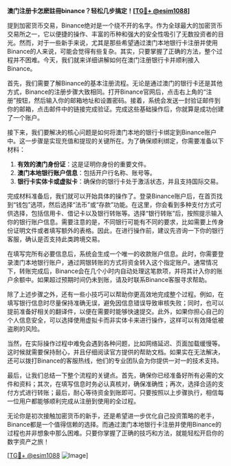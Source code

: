 **澳门注册卡怎麽註冊binance？轻松几步搞定！[[TG💪+ @esim1088](https://t.me/s/esim1088)]**

提到加密货币交易，Binance绝对是一个绕不开的名字。作为全球最大的加密货币交易所之一，它以便捷的操作、丰富的币种和强大的安全性吸引了无数投资者的目光。然而，对于一些新手来说，尤其是那些希望通过澳门本地银行卡注册并使用Binance的人来说，可能会觉得有些复杂。其实，只要掌握了正确的方法，整个过程并不困难。今天，我们就来详细讲解如何在澳门注册银行卡并顺利接入Binance。

首先，我们需要了解Binance的基本注册流程。无论是通过澳门的银行卡还是其他方式，Binance的注册步骤大致相同。打开Binance官网后，点击右上角的“注册”按钮，然后输入你的邮箱地址和设置密码。接着，系统会发送一封验证邮件到你的邮箱，点击邮件中的链接完成验证。完成这些基础操作后，你就算是成功创建了一个账户。

接下来，我们要解决的核心问题是如何将澳门本地的银行卡绑定到Binance账户中。这一步骤是实现充值和提现的关键所在。为了确保顺利绑定，你需要准备以下材料：

1. **有效的澳门身份证**：这是证明你身份的重要文件。
2. **澳门本地银行账户信息**：包括开户行名称、账号等。
3. **银行卡实体卡或虚拟卡**：确保你的银行卡处于激活状态，并且支持国际交易。

完成材料准备后，我们就可以开始具体的操作了。登录Binance账户后，在首页找到“钱包”选项，然后选择“法币”或“存款”功能。在这里，你会看到多种支付方式可供选择，包括信用卡、借记卡以及银行转账等。选择“银行转账”后，按照提示输入你的银行账户信息。需要注意的是，不同银行可能有不同的要求，比如需要上传身份证明文件或者填写额外的表格。因此，在进行操作前，建议先咨询一下你的银行客服，确认是否支持此类跨境交易。

在填写完所有必要信息后，系统会生成一个唯一的收款账户信息。此时，你需要登录澳门本地银行账户，通过网银转账的方式将资金转入这个指定账户。通常情况下，转账完成后，Binance会在几个小时内自动处理这笔款项，并将其计入你的账户余额中。如果超过预期时间仍未到账，请及时联系Binance客服寻求帮助。

除了上述步骤之外，还有一些小技巧可以帮助你更高效地完成整个过程。例如，在填写银行信息时尽量保持准确无误，避免因信息错误导致审核失败；同时，也可以提前准备好相关的翻译件，以便在需要时能够快速提交。此外，如果你担心自己的个人信息安全，可以选择使用虚拟卡而非实体卡来进行操作，这样可以有效降低被盗刷的风险。

当然，在实际操作过程中难免会遇到各种问题，比如网络延迟、页面加载缓慢等。这时候就需要保持耐心，并且仔细阅读官方提供的帮助文档。如果实在无法解决，还可以拨打Binance的客服热线，他们的专业团队会为你提供一对一的技术支持。

最后，让我们总结一下整个流程的关键点。首先，确保你已经准备好所有必需的文件和资料；其次，在填写信息时务必认真核对，确保准确性；再次，选择合适的支付方式进行转账；最后，耐心等待资金到账即可。只要按照以上步骤执行，相信每一位用户都能够顺利完成从注册到使用的全过程。

无论你是初次接触加密货币的新手，还是希望进一步优化自己投资策略的老手，Binance都是一个值得信赖的选择。而通过澳门本地银行卡注册并使用Binance的过程也并非想象中那么困难。只要你掌握了正确的技巧和方法，就能轻松开启你的数字资产之旅！

[[TG💪+ @esim1088](https://t.me/s/esim1088) ![Image](https://i.postimg.cc/4NQfJmqS/Snipaste-2025-05-13-00-14-12.png)]